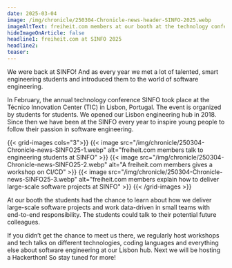 ```yaml
---
date: 2025-03-04
image: /img/chronicle/250304-Chronicle-news-header-SINFO-2025.webp
imageAltText: freiheit.com members at our booth at the technology conference SINFO
hideImageOnArticle: false
headline1: freiheit.com at SINFO 2025
headline2:
teaser:
---
```



We were back at SINFO! And as every year we met a lot of talented, smart engineering students and introduced them to the world of software engineering.

In February, the annual technology conference SINFO took place at the Técnico Innovation Center (TIC) in Lisbon, Portugal. The event is organized by students for students. We opened our Lisbon engineering hub in 2018. Since then we have been at the SINFO every year to inspire young people to follow their passion in software engineering.

{{< grid-images cols="3">}}
    {{< image src="/img/chronicle/250304-Chronicle-news-SINFO25-1.webp" alt="freiheit.com members talk to engineering students at SINFO" >}}
    {{< image src="/img/chronicle/250304-Chronicle-news-SINFO25-2.webp" alt="A freiheit.com members gives a workshop on CI/CD" >}}
    {{< image src="/img/chronicle/250304-Chronicle-news-SINFO25-3.webp" alt="freiheit.com members explain how to deliver large-scale software projects at SINFO" >}}
{{< /grid-images >}}

At our booth the students had the chance to learn about how we deliver large-scale software projects and work data-driven in small teams with end-to-end responsibility. The students could talk to their potential future colleagues.

If you didn’t get the chance to meet us there, we regularly host workshops and tech talks on different technologies, coding languages and everything else about software engineering at our Lisbon hub.
Next we will be hosting a Hackerthon! So stay tuned for more!

